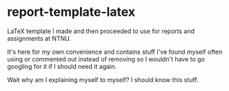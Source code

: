 report-template-latex
====================

LaTeX template I made and then proceeded to use for reports and assignments at NTNU.

It's here for my own convenience and contains stuff I've found myself often using or commented out instead of removing so I wouldn't have to go googling for it if I should need it again.

Wait why am I explaining myself to myself? I should know this stuff.
